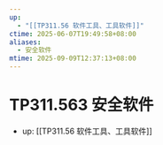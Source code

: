 ```yaml
---
up:
  - "[[TP311.56 软件工具、工具软件]]"
ctime: 2025-06-07T19:49:58+08:00
aliases:
  - 安全软件
mtime: 2025-09-09T12:37:13+08:00
---
```


# TP311.563 安全软件

- up: [[TP311.56 软件工具、工具软件]]
